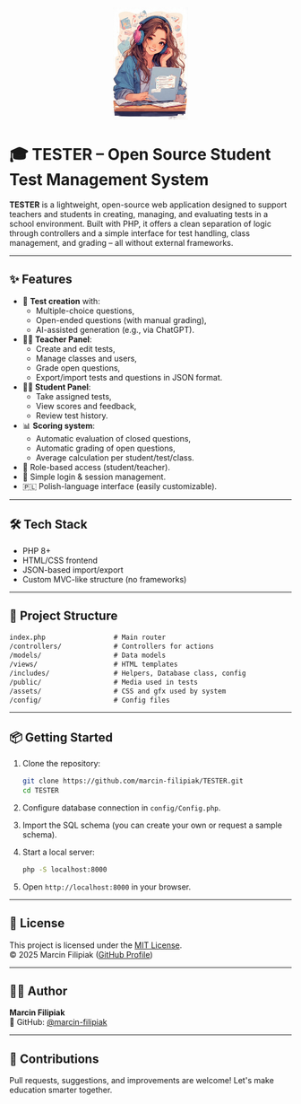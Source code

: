 <center>
<img src="assets/gfx/art.jpg" height="200px">
</center>

# 🎓 TESTER – Open Source Student Test Management System

**TESTER** is a lightweight, open-source web application designed to support teachers and students in creating, managing, and evaluating tests in a school environment. Built with PHP, it offers a clean separation of logic through controllers and a simple interface for test handling, class management, and grading – all without external frameworks.

---

## ✨ Features

- 🧠 **Test creation** with:
  - Multiple-choice questions,
  - Open-ended questions (with manual grading),
  - AI-assisted generation (e.g., via ChatGPT).
- 👩‍🏫 **Teacher Panel**:
  - Create and edit tests,
  - Manage classes and users,
  - Grade open questions,
  - Export/import tests and questions in JSON format.
- 🧑‍🎓 **Student Panel**:
  - Take assigned tests,
  - View scores and feedback,
  - Review test history.
- 📊 **Scoring system**:
  - Automatic evaluation of closed questions,
  - Automatic grading of open questions,
  - Average calculation per student/test/class.
- 🧩 Role-based access (student/teacher).
- 🔐 Simple login & session management.
- 🇵🇱 Polish-language interface (easily customizable).

---

## 🛠️ Tech Stack

- PHP 8+
- HTML/CSS frontend
- JSON-based import/export
- Custom MVC-like structure (no frameworks)

---

## 📂 Project Structure

```
index.php                 # Main router
/controllers/             # Controllers for actions
/models/                  # Data models
/views/                   # HTML templates
/includes/                # Helpers, Database class, config
/public/                  # Media used in tests
/assets/                  # CSS and gfx used by system
/config/                  # Config files
```

---

## 📦 Getting Started

1. Clone the repository:
   ```bash
   git clone https://github.com/marcin-filipiak/TESTER.git
   cd TESTER
   ```

2. Configure database connection in `config/Config.php`.

3. Import the SQL schema (you can create your own or request a sample schema).

4. Start a local server:
   ```bash
   php -S localhost:8000
   ```

5. Open `http://localhost:8000` in your browser.

---

## 📄 License

This project is licensed under the [MIT License](LICENSE).  
© 2025 Marcin Filipiak ([GitHub Profile](https://github.com/marcin-filipiak))

---

## 🙋‍♂️ Author

**Marcin Filipiak**  
🔗 GitHub: [@marcin-filipiak](https://github.com/marcin-filipiak)

---

## 🤝 Contributions

Pull requests, suggestions, and improvements are welcome! Let's make education smarter together.
